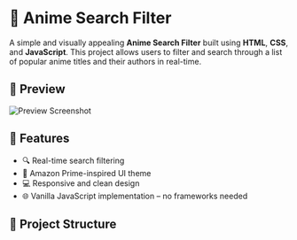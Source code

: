 # 🔎 Anime Search Filter

A simple and visually appealing **Anime Search Filter** built using **HTML**, **CSS**, and **JavaScript**. This project allows users to filter and search through a list of popular anime titles and their authors in real-time.

## 📸 Preview

![Preview Screenshot](./preview.png) <!-- Replace with actual screenshot path -->

## 🚀 Features

- 🔍 Real-time search filtering
- 🎨 Amazon Prime-inspired UI theme
- 💻 Responsive and clean design
- 🌐 Vanilla JavaScript implementation – no frameworks needed

## 📁 Project Structure

